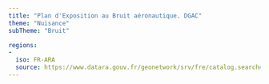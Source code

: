 ```yaml
---
title: "Plan d'Exposition au Bruit aéronautique. DGAC"
theme: "Nuisance"
subTheme: "Bruit"

regions:
-
  iso: FR-ARA
  source: https://www.datara.gouv.fr/geonetwork/srv/fre/catalog.search#/search?resultType=details&sortBy=relevance&from=1&to=20&fast=index&_content_type=json&any=Plan%20d'Exposition%20au%20Bruit%20a%C3%A9ronautique.%20DGAC
---
```

